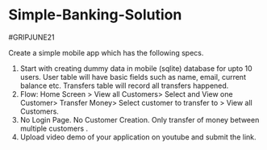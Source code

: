 
# Simple-Banking-Solution
#GRIPJUNE21

Create a simple mobile app which has the following specs.
1.  Start with creating dummy data in mobile (sqlite) database
for upto 10 users. User table will have basic fields such as
name, email, current balance etc. Transfers table will record
all transfers happened.
2.  Flow: Home Screen > View all Customers> Select and View
one Customer> Transfer Money> Select customer to transfer
to > View all Customers.
3.  No Login Page. No Customer Creation. Only transfer of money
between multiple customers .
4.  Upload video demo of your application on youtube and submit the link.
